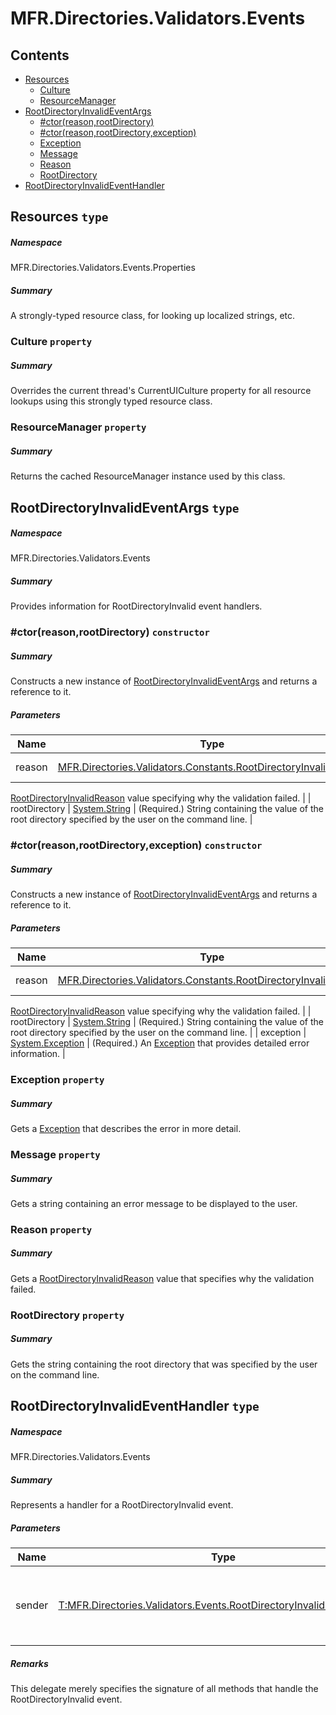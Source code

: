 <a name='assembly'></a>
# MFR.Directories.Validators.Events

## Contents

- [Resources](#T-MFR-Directories-Validators-Events-Properties-Resources 'MFR.Directories.Validators.Events.Properties.Resources')
  - [Culture](#P-MFR-Directories-Validators-Events-Properties-Resources-Culture 'MFR.Directories.Validators.Events.Properties.Resources.Culture')
  - [ResourceManager](#P-MFR-Directories-Validators-Events-Properties-Resources-ResourceManager 'MFR.Directories.Validators.Events.Properties.Resources.ResourceManager')
- [RootDirectoryInvalidEventArgs](#T-MFR-Directories-Validators-Events-RootDirectoryInvalidEventArgs 'MFR.Directories.Validators.Events.RootDirectoryInvalidEventArgs')
  - [#ctor(reason,rootDirectory)](#M-MFR-Directories-Validators-Events-RootDirectoryInvalidEventArgs-#ctor-MFR-Directories-Validators-Constants-RootDirectoryInvalidReason,System-String- 'MFR.Directories.Validators.Events.RootDirectoryInvalidEventArgs.#ctor(MFR.Directories.Validators.Constants.RootDirectoryInvalidReason,System.String)')
  - [#ctor(reason,rootDirectory,exception)](#M-MFR-Directories-Validators-Events-RootDirectoryInvalidEventArgs-#ctor-MFR-Directories-Validators-Constants-RootDirectoryInvalidReason,System-String,System-Exception- 'MFR.Directories.Validators.Events.RootDirectoryInvalidEventArgs.#ctor(MFR.Directories.Validators.Constants.RootDirectoryInvalidReason,System.String,System.Exception)')
  - [Exception](#P-MFR-Directories-Validators-Events-RootDirectoryInvalidEventArgs-Exception 'MFR.Directories.Validators.Events.RootDirectoryInvalidEventArgs.Exception')
  - [Message](#P-MFR-Directories-Validators-Events-RootDirectoryInvalidEventArgs-Message 'MFR.Directories.Validators.Events.RootDirectoryInvalidEventArgs.Message')
  - [Reason](#P-MFR-Directories-Validators-Events-RootDirectoryInvalidEventArgs-Reason 'MFR.Directories.Validators.Events.RootDirectoryInvalidEventArgs.Reason')
  - [RootDirectory](#P-MFR-Directories-Validators-Events-RootDirectoryInvalidEventArgs-RootDirectory 'MFR.Directories.Validators.Events.RootDirectoryInvalidEventArgs.RootDirectory')
- [RootDirectoryInvalidEventHandler](#T-MFR-Directories-Validators-Events-RootDirectoryInvalidEventHandler 'MFR.Directories.Validators.Events.RootDirectoryInvalidEventHandler')

<a name='T-MFR-Directories-Validators-Events-Properties-Resources'></a>
## Resources `type`

##### Namespace

MFR.Directories.Validators.Events.Properties

##### Summary

A strongly-typed resource class, for looking up localized strings, etc.

<a name='P-MFR-Directories-Validators-Events-Properties-Resources-Culture'></a>
### Culture `property`

##### Summary

Overrides the current thread's CurrentUICulture property for all
  resource lookups using this strongly typed resource class.

<a name='P-MFR-Directories-Validators-Events-Properties-Resources-ResourceManager'></a>
### ResourceManager `property`

##### Summary

Returns the cached ResourceManager instance used by this class.

<a name='T-MFR-Directories-Validators-Events-RootDirectoryInvalidEventArgs'></a>
## RootDirectoryInvalidEventArgs `type`

##### Namespace

MFR.Directories.Validators.Events

##### Summary

Provides information for RootDirectoryInvalid event handlers.

<a name='M-MFR-Directories-Validators-Events-RootDirectoryInvalidEventArgs-#ctor-MFR-Directories-Validators-Constants-RootDirectoryInvalidReason,System-String-'></a>
### #ctor(reason,rootDirectory) `constructor`

##### Summary

Constructs a new instance of
[RootDirectoryInvalidEventArgs](#T-MFR-CommandLine-Validators-Events-RootDirectoryInvalidEventArgs 'MFR.CommandLine.Validators.Events.RootDirectoryInvalidEventArgs')
and returns a reference to it.

##### Parameters

| Name | Type | Description |
| ---- | ---- | ----------- |
| reason | [MFR.Directories.Validators.Constants.RootDirectoryInvalidReason](#T-MFR-Directories-Validators-Constants-RootDirectoryInvalidReason 'MFR.Directories.Validators.Constants.RootDirectoryInvalidReason') | (Required.) A
[RootDirectoryInvalidReason](#T-MFR-Directories-Validators-Constants-RootDirectoryInvalidReason 'MFR.Directories.Validators.Constants.RootDirectoryInvalidReason')
value specifying why the validation failed. |
| rootDirectory | [System.String](http://msdn.microsoft.com/query/dev14.query?appId=Dev14IDEF1&l=EN-US&k=k:System.String 'System.String') | (Required.) String containing the value of the root directory
specified by the user on the command line. |

<a name='M-MFR-Directories-Validators-Events-RootDirectoryInvalidEventArgs-#ctor-MFR-Directories-Validators-Constants-RootDirectoryInvalidReason,System-String,System-Exception-'></a>
### #ctor(reason,rootDirectory,exception) `constructor`

##### Summary

Constructs a new instance of
[RootDirectoryInvalidEventArgs](#T-MFR-CommandLine-Validators-Events-RootDirectoryInvalidEventArgs 'MFR.CommandLine.Validators.Events.RootDirectoryInvalidEventArgs')
and returns a reference to it.

##### Parameters

| Name | Type | Description |
| ---- | ---- | ----------- |
| reason | [MFR.Directories.Validators.Constants.RootDirectoryInvalidReason](#T-MFR-Directories-Validators-Constants-RootDirectoryInvalidReason 'MFR.Directories.Validators.Constants.RootDirectoryInvalidReason') | (Required.) A
[RootDirectoryInvalidReason](#T-MFR-Directories-Validators-Constants-RootDirectoryInvalidReason 'MFR.Directories.Validators.Constants.RootDirectoryInvalidReason')
value specifying why the validation failed. |
| rootDirectory | [System.String](http://msdn.microsoft.com/query/dev14.query?appId=Dev14IDEF1&l=EN-US&k=k:System.String 'System.String') | (Required.) String containing the value of the root directory
specified by the user on the command line. |
| exception | [System.Exception](http://msdn.microsoft.com/query/dev14.query?appId=Dev14IDEF1&l=EN-US&k=k:System.Exception 'System.Exception') | (Required.) An [Exception](http://msdn.microsoft.com/query/dev14.query?appId=Dev14IDEF1&l=EN-US&k=k:System.Exception 'System.Exception') that provides
detailed error information. |

<a name='P-MFR-Directories-Validators-Events-RootDirectoryInvalidEventArgs-Exception'></a>
### Exception `property`

##### Summary

Gets a [Exception](http://msdn.microsoft.com/query/dev14.query?appId=Dev14IDEF1&l=EN-US&k=k:System.Exception 'System.Exception') that describes the error in
more detail.

<a name='P-MFR-Directories-Validators-Events-RootDirectoryInvalidEventArgs-Message'></a>
### Message `property`

##### Summary

Gets a string containing an error message to be displayed to the user.

<a name='P-MFR-Directories-Validators-Events-RootDirectoryInvalidEventArgs-Reason'></a>
### Reason `property`

##### Summary

Gets a
[RootDirectoryInvalidReason](#T-MFR-Directories-Validators-Constants-RootDirectoryInvalidReason 'MFR.Directories.Validators.Constants.RootDirectoryInvalidReason')
value that specifies why the validation failed.

<a name='P-MFR-Directories-Validators-Events-RootDirectoryInvalidEventArgs-RootDirectory'></a>
### RootDirectory `property`

##### Summary

Gets the string containing the root directory that was specified by
the user on the command line.

<a name='T-MFR-Directories-Validators-Events-RootDirectoryInvalidEventHandler'></a>
## RootDirectoryInvalidEventHandler `type`

##### Namespace

MFR.Directories.Validators.Events

##### Summary

Represents a handler for a RootDirectoryInvalid event.

##### Parameters

| Name | Type | Description |
| ---- | ---- | ----------- |
| sender | [T:MFR.Directories.Validators.Events.RootDirectoryInvalidEventHandler](#T-T-MFR-Directories-Validators-Events-RootDirectoryInvalidEventHandler 'T:MFR.Directories.Validators.Events.RootDirectoryInvalidEventHandler') | Reference to the instance of the object that raised the event. |

##### Remarks

This delegate merely specifies the signature of all methods that handle
the RootDirectoryInvalid event.
